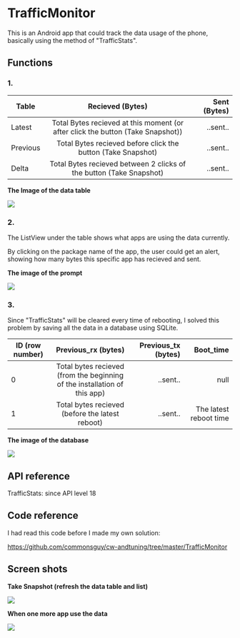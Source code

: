 # TrafficMonitor
  This is an Android app that could track the data usage of the phone, basically using the method of "TrafficStats".
  
  
## Functions
###  1. 
  
| Table      | Recieved (Bytes)        | Sent (Bytes)  |
| ------------- |:-------------:| -----:|
| Latest      | Total Bytes recieved at this moment (or after click the button (Take Snapshot)) | ..sent.. |
| Previous      | Total Bytes recieved before click the button (Take Snapshot)      |   ..sent.. |
| Delta | Total Bytes recieved between 2 clicks of the button (Take Snapshot)     |    ..sent.. |

**The Image of the data table**


 ![](./img/1.jpg)
  
###  2. 
  The ListView under the table shows what apps are using the data currently.
  
  By clicking on the package name of the app, the user could get an alert, showing how many bytes this specific app has recieved and sent. 


**The image of the prompt**


 ![](./img/3.jpg)


### 3. 
  Since "TrafficStats" will be cleared every time of rebooting, I solved this problem by saving all the data in a database using SQLite. 


| ID (row number)      | Previous_rx (bytes)       | Previous_tx (bytes) |  Boot_time |
| ------------- |:-------------:| -----:|-----:|
| 0      | Total bytes recieved (from the beginning of the installation of this app) | ..sent.. | null  |
| 1      | Total bytes recieved (before the latest reboot)  |  ..sent.. | The latest reboot time |


**The image of the database**


![](./img/2.png)



## API reference
  TrafficStats: since API level 18

## Code reference
  I had read this code before I made my own solution:
  
  https://github.com/commonsguy/cw-andtuning/tree/master/TrafficMonitor

## Screen shots


**Take Snapshot (refresh the data table and list)**

![](./img/first.gif)


**When one more app use the data**

![](./img/second.gif)
